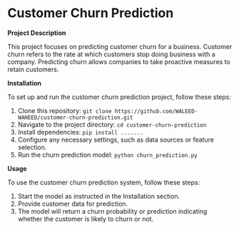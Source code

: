 # Customer Churn Prediction

**Project Description**

This project focuses on predicting customer churn for a business. Customer churn refers to the rate at which customers stop doing business with a company. Predicting churn allows companies to take proactive measures to retain customers.

**Installation**

To set up and run the customer churn prediction project, follow these steps:

1. Clone this repository: `git clone https://github.com/WALEED-WAHEED/customer-churn-prediction.git`
2. Navigate to the project directory: `cd customer-churn-prediction`
3. Install dependencies: `pip install .......`
4. Configure any necessary settings, such as data sources or feature selection.
5. Run the churn prediction model: `python churn_prediction.py`

**Usage**

To use the customer churn prediction system, follow these steps:

1. Start the model as instructed in the Installation section.
2. Provide customer data for prediction.
3. The model will return a churn probability or prediction indicating whether the customer is likely to churn or not.
